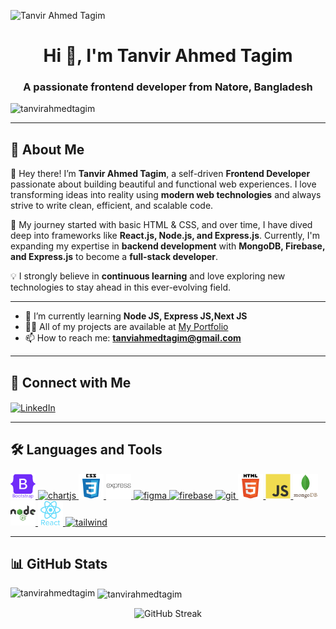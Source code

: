 ![Tanvir Ahmed Tagim](https://github.com/user-attachments/assets/bc6a82d7-b935-41e0-94d5-c9fa2c019103)

<h1 align="center">Hi 👋, I'm Tanvir Ahmed Tagim</h1>
<h3 align="center">A passionate frontend developer from Natore, Bangladesh</h3>

<p align="left"> 
  <img src="https://komarev.com/ghpvc/?username=tanvirahmedtagim&label=Profile%20views&color=0e75b6&style=flat" alt="tanvirahmedtagim" /> 
</p>

---

## 🌟 About Me  

👋 Hey there! I’m **Tanvir Ahmed Tagim**, a self-driven **Frontend Developer** passionate about building beautiful and functional web experiences. I love transforming ideas into reality using **modern web technologies** and always strive to write clean, efficient, and scalable code.  

🚀 My journey started with basic HTML & CSS, and over time, I have dived deep into frameworks like **React.js, Node.js, and Express.js**. Currently, I'm expanding my expertise in **backend development** with **MongoDB, Firebase, and Express.js** to become a **full-stack developer**.  

💡 I strongly believe in **continuous learning** and love exploring new technologies to stay ahead in this ever-evolving field.  

---

- 🌱 I’m currently learning **Node JS, Express JS,Next JS**  
- 👨‍💻 All of my projects are available at [My Portfolio](https://tanvirahmedtagim.netlify.app/)  
- 📫 How to reach me: **tanviahmedtagim@gmail.com**  

---

## 🔗 Connect with Me  

<p align="left">
  <a href="https://linkedin.com/in/md-tanvir-ahmed-tagim-1552a5178" target="blank">
    <img align="center" src="https://raw.githubusercontent.com/rahuldkjain/github-profile-readme-generator/master/src/images/icons/Social/linked-in-alt.svg" alt="LinkedIn" height="30" width="40" />
  </a>
</p>

---

## 🛠 Languages and Tools  

<p align="left"> 
  <a href="https://getbootstrap.com" target="_blank" rel="noreferrer"> 
    <img src="https://raw.githubusercontent.com/devicons/devicon/master/icons/bootstrap/bootstrap-plain-wordmark.svg" alt="bootstrap" width="40" height="40"/> 
  </a> 
  <a href="https://www.chartjs.org" target="_blank" rel="noreferrer"> 
    <img src="https://www.chartjs.org/media/logo-title.svg" alt="chartjs" width="40" height="40"/> 
  </a> 
  <a href="https://www.w3schools.com/css/" target="_blank" rel="noreferrer"> 
    <img src="https://raw.githubusercontent.com/devicons/devicon/master/icons/css3/css3-original-wordmark.svg" alt="css3" width="40" height="40"/> 
  </a> 
  <a href="https://expressjs.com" target="_blank" rel="noreferrer"> 
    <img src="https://raw.githubusercontent.com/devicons/devicon/master/icons/express/express-original-wordmark.svg" alt="express" width="40" height="40"/> 
  </a> 
  <a href="https://www.figma.com/" target="_blank" rel="noreferrer"> 
    <img src="https://www.vectorlogo.zone/logos/figma/figma-icon.svg" alt="figma" width="40" height="40"/> 
  </a> 
  <a href="https://firebase.google.com/" target="_blank" rel="noreferrer"> 
    <img src="https://www.vectorlogo.zone/logos/firebase/firebase-icon.svg" alt="firebase" width="40" height="40"/> 
  </a> 
  <a href="https://git-scm.com/" target="_blank" rel="noreferrer"> 
    <img src="https://www.vectorlogo.zone/logos/git-scm/git-scm-icon.svg" alt="git" width="40" height="40"/> 
  </a> 
  <a href="https://www.w3.org/html/" target="_blank" rel="noreferrer"> 
    <img src="https://raw.githubusercontent.com/devicons/devicon/master/icons/html5/html5-original-wordmark.svg" alt="html5" width="40" height="40"/> 
  </a> 
  <a href="https://developer.mozilla.org/en-US/docs/Web/JavaScript" target="_blank" rel="noreferrer"> 
    <img src="https://raw.githubusercontent.com/devicons/devicon/master/icons/javascript/javascript-original.svg" alt="javascript" width="40" height="40"/> 
  </a> 
  <a href="https://www.mongodb.com/" target="_blank" rel="noreferrer"> 
    <img src="https://raw.githubusercontent.com/devicons/devicon/master/icons/mongodb/mongodb-original-wordmark.svg" alt="mongodb" width="40" height="40"/> 
  </a> 
  <a href="https://nodejs.org" target="_blank" rel="noreferrer"> 
    <img src="https://raw.githubusercontent.com/devicons/devicon/master/icons/nodejs/nodejs-original-wordmark.svg" alt="nodejs" width="40" height="40"/> 
  </a> 
  <a href="https://reactjs.org/" target="_blank" rel="noreferrer"> 
    <img src="https://raw.githubusercontent.com/devicons/devicon/master/icons/react/react-original-wordmark.svg" alt="react" width="40" height="40"/> 
  </a> 
  <a href="https://tailwindcss.com/" target="_blank" rel="noreferrer"> 
    <img src="https://www.vectorlogo.zone/logos/tailwindcss/tailwindcss-icon.svg" alt="tailwind" width="40" height="40"/> 
  </a> 
</p>

---

## 📊 GitHub Stats  

<p><img align="left" src="https://github-readme-stats.vercel.app/api/top-langs?username=tanvirahmedtagim&show_icons=true&locale=en&layout=compact" alt="tanvirahmedtagim" /></p>

<p>&nbsp;<img align="center" src="https://github-readme-stats.vercel.app/api?username=tanvirahmedtagim&show_icons=true&locale=en" alt="tanvirahmedtagim" /></p>

<p align="center">
  <img src="https://github-readme-streak-stats.vercel.app/?user=tanvirahmedtagim&theme=radical" alt="GitHub Streak" />
</p>
